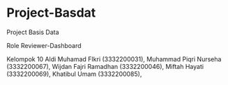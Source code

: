# Project-Basdat
Project Basis Data

Role Reviewer-Dashboard

Kelompok 10
Aldi Muhamad FIkri     (3332200031),
Muhammad Piqri Nurseha (3332200067),
Wijdan Fajri Ramadhan  (3332200046),
Miftah Hayati          (3332200069),
Khatibul Umam          (3332200085),
